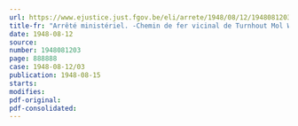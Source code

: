 ```yaml
---
url: https://www.ejustice.just.fgov.be/eli/arrete/1948/08/12/1948081203/justel
title-fr: "Arrêté ministériel. -Chemin de fer vicinal de Turnhout Mol Westerloo Zichem. -Tableau des distances"
date: 1948-08-12
source:
number: 1948081203
page: 888888
case: 1948-08-12/03
publication: 1948-08-15
starts:
modifies:
pdf-original:
pdf-consolidated:
---
```


